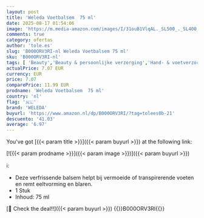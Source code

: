 ```yaml
---
layout: post
title: 'Weleda Voetbalsem  75 ml'
date: 2025-08-17 01:54:06
image: 'https://m.media-amazon.com/images/I/31ouB1VlqAL._SL500_._SL400_.jpg'
comments: true
category: ofertas
author: 'tole.es'
slug: 'B000ORV3RI-nl Weleda Voetbalsem 75 ml'
sku: 'B000ORV3RI-nl'
tags: [ 'Beauty','Beauty & persoonlijke verzorging','Hand- & voetverzorgingsproducten','Manicure- & pedicureproducten','Voetcrèmes','weleda','🇳🇱', ]
actualPrice: 7.07 EUR
currency: EUR
price: 7.07
comparePrice: 11.99 EUR
prodname: 'Weleda Voetbalsem  75 ml'
country: 'nl'
flag: '🇳🇱'
brand: 'WELEDA'
buyurl: 'https://www.amazon.nl/dp/B000ORV3RI/?tag=tolees0b-21'
descuento: '41.03'
average: '6.97'
---
```


You've got [{{< param title >}}]({{< param buyurl >}}) at the following link:

[![{{< param prodname >}}]({{< param image >}})]({{< param buyurl >}})

ℹ️:

- Deze verfrissende balsem helpt bij vermoeide of transpirerende voeten en remt eeltvorming en blaren.
- 1 Stuk
- Inhoud: 75 ml

[🛒 Check the deal!!]({{< param buyurl >}})
{{<world>}}B000ORV3RI{{</world>}}
